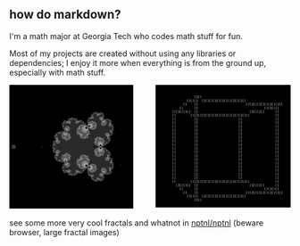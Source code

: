 ## **how do markdown?**

I'm a math major at Georgia Tech who codes math stuff for fun.

Most of my projects are created without using any libraries or dependencies; I enjoy it more when everything is from the ground up, especially with math stuff.

<img src="./new-cube.gif" width="48%" align="right">
<img src="./tan-star-gets-nerfed.png" width="44%">

see some more very cool fractals and whatnot in [nptnl/nptnl](https://github.com/nptnl/nptnl)
(beware browser, large fractal images)
